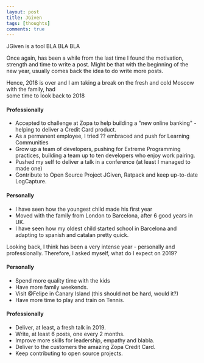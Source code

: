 ```yaml
---
layout: post
title: JGiven
tags: [thoughts]
comments: true
---
```


JGiven is a tool BLA BLA BLA


Once again, has been a while from the last time I found the motivation, strength and time to write a post. Might be that with the 
beginning of the new year, usually comes back the idea to do write more posts.

Hence, 2018 is over and I am taking a break on the fresh and cold Moscow with the family, had  
some time to look back to 2018

#### Professionally
* Accepted to challenge at Zopa to help building a "new online banking" - helping to deliver a Credit Card product.
* As a permanent employee, I tried ?? embraced and push for Learning Communities 
* Grow up a team of developers, pushing for Extreme Programming practices, building a team up to ten developers who enjoy work pairing.
* Pushed my self to deliver a talk in a conference (at least I managed to made one)
* Contribute to Open Source Project JGiven, Ratpack and keep up-to-date LogCapture.

#### Personally 
* I have seen how the youngest child made his first year
* Moved with the family from London to Barcelona, after 6 good years in UK.
* I have seen how my oldest child started school in Barcelona and adapting to 
spanish and catalan pretty quick.

Looking back, I think has been a very intense year - personally and professionally. Therefore, I asked myself, what do I expect on 2019?

#### Personally

* Spend more quality time with the kids
* Have more family weekends.
* Visit @Felipe in Canary Island (this should not be hard, would it?)
* Have more time to play and train on Tennis.

#### Professionally
* Deliver, at least, a fresh talk in 2019.
* Write, at least 6 posts, one every 2 months.
* Improve more skills for leadership, empathy and blabla.
* Deliver to the customers the amazing Zopa Credit Card.
* Keep contributing to open source projects.













